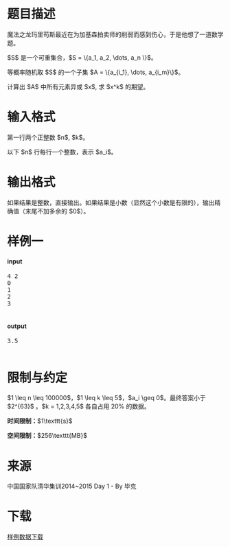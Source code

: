 # 题目描述

<p>魔法之龙玛里苟斯最近在为加基森拍卖师的削弱而感到伤心，于是他想了一道数学题。</p>
<p>$S$ 是一个可重集合，$S = \{a_1, a_2, \dots, a_n \}$。</p>
<p>等概率随机取 $S$ 的一个子集 $A = \{a_{i_1}, \dots, a_{i_m}\}$。</p>
<p>计算出 $A$ 中所有元素异或 $x$, 求 $x^k$ 的期望。</p>

# 输入格式


<p>第一行两个正整数 $n$, $k$。</p>
<p>以下 $n$ 行每行一个整数，表示 $a_i$。</p>

# 输出格式


<p>如果结果是整数，直接输出。如果结果是小数（显然这个小数是有限的），输出精确值（末尾不加多余的 $0$）。</p>

# 样例一


<h4>input</h4>
<pre>4 2
0
1
2
3

</pre>

<h4>output</h4>
<pre>3.5

</pre>


# 限制与约定


<p>$1 \leq n \leq 100000$，$1 \leq k \leq 5$，$a_i \geq 0$。最终答案小于 $2^{63}$ 。$k = 1,2,3,4,5$ 各自占用 20% 的数据。</p>
<p><strong>时间限制：</strong>$1\texttt{s}$</p>
<p><strong>空间限制：</strong>$256\texttt{MB}$</p>

# 来源


<p>中国国家队清华集训2014~2015 Day 1 - By 毕克</p>

# 下载


<p><a href="/download.php?type=problem&amp;id=36">样例数据下载</a></p>
